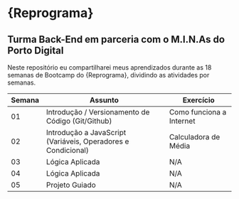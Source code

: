 # {Reprograma}

## Turma Back-End em parceria com o M.I.N.As do Porto Digital

Neste repositório eu compartilharei meus aprendizados durante as 18 semanas de Bootcamp do {Reprograma}, dividindo as atividades por semanas. 

| Semana | Assunto | Exercício | 
|--------|---------|-----------|
| 01 | Introdução / Versionamento de Código (Git/Github) | Como funciona a Internet |
| 02 | Introdução a JavaScript (Variáveis, Operadores e Condicional) | Calculadora de Média |
| 03 | Lógica Aplicada | N/A |
| 04 | Lógica Aplicada | N/A |
| 05 | Projeto Guiado | N/A |
